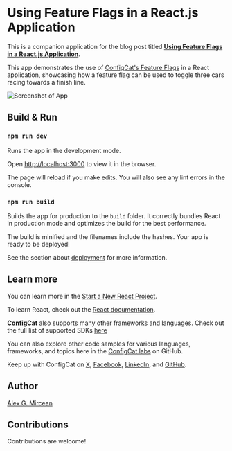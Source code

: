 # Using Feature Flags in a React.js Application

This is a companion application for the blog post titled [**Using Feature Flags in a React.js Application**](https://configcat.com/blog/2021/12/13/feature-flags-in-react/).

This app demonstrates the use of [ConfigCat's Feature Flags](https://configcat.com/docs/) in a React application, showcasing how a feature flag can be used to toggle three cars racing towards a finish line.

![Screenshot of App](https://configcat.com/blog/assets/images/react-cars-2eb3fd410ffa47d35a9bcd74a5a5137d.png)

## Build & Run

### `npm run dev`

Runs the app in the development mode.

Open [http://localhost:3000](http://localhost:3000) to view it in the browser.

The page will reload if you make edits. You will also see any lint errors in the console.

### `npm run build`

Builds the app for production to the `build` folder. It correctly bundles React in production mode and optimizes the build for the best performance.

The build is minified and the filenames include the hashes. Your app is ready to be deployed!

See the section about [deployment](https://nextjs.org/docs/app/building-your-application/deploying) for more information.

## Learn more

You can learn more in the [Start a New React Project](https://react.dev/learn/start-a-new-react-project).

To learn React, check out the [React documentation](https://react.dev/learn).

[**ConfigCat**](https://configcat.com) also supports many other frameworks and languages. Check out the full list of supported SDKs [here](https://configcat.com/docs/sdk-reference/overview/)

You can also explore other code samples for various languages, frameworks, and topics here in the [ConfigCat labs](https://github.com/configcat-labs) on GitHub.

Keep up with ConfigCat on [X](https://x.com/configcat), [Facebook](https://www.facebook.com/configcat), [LinkedIn](https://www.linkedin.com/company/configcat/), and [GitHub](https://github.com/configcat).

## Author

[Alex G. Mircean](https://github.com/bigmirc)

## Contributions

Contributions are welcome!
